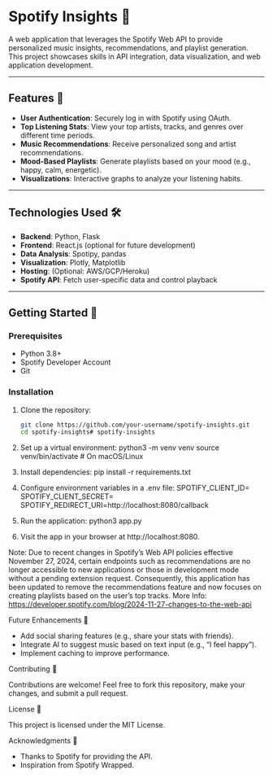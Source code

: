 # Spotify Insights 🎵

A web application that leverages the Spotify Web API to provide personalized music insights, recommendations, and playlist generation. This project showcases skills in API integration, data visualization, and web application development.

---

## Features 🌟

- **User Authentication**: Securely log in with Spotify using OAuth.
- **Top Listening Stats**: View your top artists, tracks, and genres over different time periods.
- **Music Recommendations**: Receive personalized song and artist recommendations.
- **Mood-Based Playlists**: Generate playlists based on your mood (e.g., happy, calm, energetic).
- **Visualizations**: Interactive graphs to analyze your listening habits.

---

## Technologies Used 🛠️

- **Backend**: Python, Flask
- **Frontend**: React.js (optional for future development)
- **Data Analysis**: Spotipy, pandas
- **Visualization**: Plotly, Matplotlib
- **Hosting**: (Optional: AWS/GCP/Heroku)
- **Spotify API**: Fetch user-specific data and control playback

---

## Getting Started 🚀

### Prerequisites
- Python 3.8+
- Spotify Developer Account
- Git

### Installation
1. Clone the repository:
   ```bash
   git clone https://github.com/your-username/spotify-insights.git
   cd spotify-insights# spotify-insights

2.	Set up a virtual environment:
      python3 -m venv venv
      source venv/bin/activate  # On macOS/Linux

3.	Install dependencies:
      pip install -r requirements.txt

4.	Configure environment variables in a .env file:
      SPOTIFY_CLIENT_ID=<your-client-id>
      SPOTIFY_CLIENT_SECRET=<your-client-secret>
      SPOTIFY_REDIRECT_URI=http://localhost:8080/callback

5.	Run the application:
      python3 app.py

6.	Visit the app in your browser at http://localhost:8080.

Note: Due to recent changes in Spotify’s Web API policies effective November 27, 2024, certain endpoints such as recommendations are no longer accessible to new applications or those in development mode without a pending extension request. Consequently, this application has been updated to remove the recommendations feature and now focuses on creating playlists based on the user’s top tracks.
More Info: https://developer.spotify.com/blog/2024-11-27-changes-to-the-web-api

Future Enhancements 🔮
-	Add social sharing features (e.g., share your stats with friends).
-	Integrate AI to suggest music based on text input (e.g., “I feel happy”).
-	Implement caching to improve performance.

Contributing 🤝

Contributions are welcome! Feel free to fork this repository, make your changes, and submit a pull request.

License 📜

This project is licensed under the MIT License.

Acknowledgments 💖
-	Thanks to Spotify for providing the API.
-	Inspiration from Spotify Wrapped.